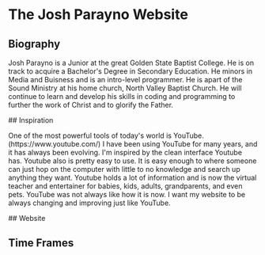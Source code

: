 # The Josh Parayno Website
## Biography
<P>  Josh Parayno is a Junior at the great Golden State Baptist College. He is on track to acquire a Bachelor's Degree in Secondary Education. He minors in Media and Buisness and is an intro-level programmer. He is apart of the Sound Ministry at his home church, North Valley Baptist Church. He will continue to learn and develop his skills in coding and programming to further the work of Christ and to glorify the Father. <P>
## Inspiration
<P> One of the most powerful tools of today's world is YouTube. (https://www.youtube.com/) I have been using YouTube for many years, and it has always been evolving. I'm inspired by the clean interface Youtube has. Youtube also is pretty easy to use. It is easy enough to where someone can just hop on the computer with little to no knowledge and search up anything they want. Youtube holds a lot of information and is now the virtual teacher and entertainer for babies, kids, adults, grandparents, and even pets. YouTube was not always like how it is now. I want my website to be always changing and improving just like YouTube. <P>
## Website


## Time Frames 
